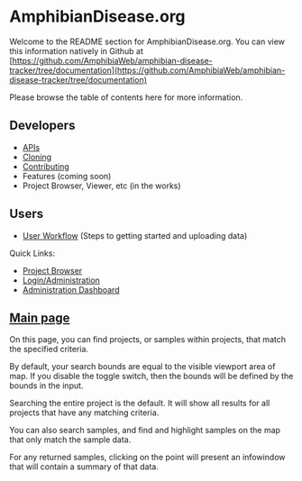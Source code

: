 AmphibianDisease.org
=======================

Welcome to the README section for AmphibianDisease.org. You can view this information natively in Github at [https://github.com/AmphibiaWeb/amphibian-disease-tracker/tree/documentation](https://github.com/AmphibiaWeb/amphibian-disease-tracker/tree/documentation)

Please browse the table of contents here for more information.

## Developers     
 - [APIs](https://amphibian-disease-tracker.readthedocs.io/en/latest/APIs/)
 - [Cloning](https://amphibian-disease-tracker.readthedocs.io/en/latest/Cloning/)
 - [Contributing](https://amphibian-disease-tracker.readthedocs.io/en/latest/Contributing/)
 - Features (coming soon)
 - Project Browser, Viewer, etc  (in the works)      


## Users
 - [User Workflow](https://amphibian-disease-tracker.readthedocs.io/en/latest/User%20Workflow/) (Steps to getting started and uploading data)
 

Quick Links:

- [Project Browser](https://amphibiandisease.org/project.php)
- [Login/Administration](https://amphibiandisease.org/admin)
- [Administration Dashboard](https://amphibiandisease.org/admin-page.html)

## [Main page](https://amphibiandisease.org)

On this page, you can find projects, or samples within projects, that match the specified criteria.

By default, your search bounds are equal to the visible viewport area of map. If you disable the toggle switch, then the bounds will be defined by the bounds in the input.

Searching the entire project is the default. It will show all results for all projects that have any matching criteria.

You can also search samples, and find and highlight samples on the map that only match the sample data.

For any returned samples, clicking on the point will present an infowindow that will contain a summary of that data.
